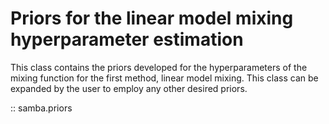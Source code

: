 # Priors for the linear model mixing hyperparameter estimation

This class contains the priors developed for the hyperparameters of the mixing function for the first method, linear model mixing. 
This class can be expanded by the user to employ any other desired priors.

:: samba.priors
